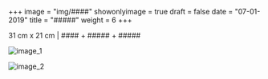 +++
image = "img/####"
showonlyimage = true
draft = false
date = "07-01-2019"
title = "#####"
weight = 6
+++

31 cm x 21 cm | #### + ##### + #####

![image_1][1]

![image_2][2]


[1]: /img/work_6/image_###
[2]: /img/work_6/image_###
